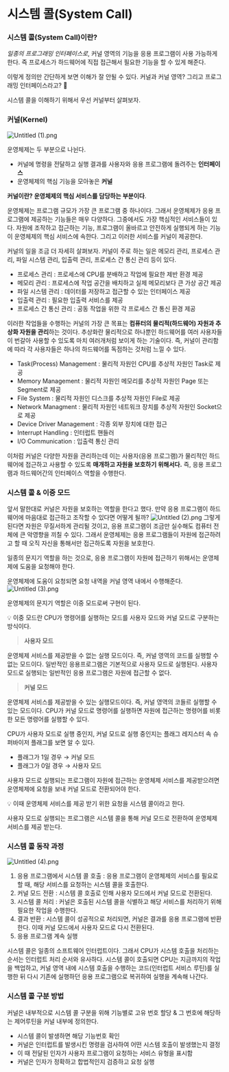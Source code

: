 # 시스템 콜(System Call)

### **시스템 콜(System Call)이란?**

*일종의 프로그래밍 인터페이스로*, 커널 영역의 기능을 응용 프로그램이 사용 가능하게 한다. 즉 프로세스가 하드웨어에 직접 접근해서 필요한 기능을 할 수 있게 해준다.

이렇게 정의만 간단하게 보면 이해가 잘 안될 수 있다. 커널과 커널 영역? 그리고 프로그래밍 인터페이스라고? 🤔

시스템 콜을 이해하기 위해서 우선 커널부터 살펴보자.

### 커널(Kernel)

![Untitled (1).png](..%2F..%2F..%2FDownloads%2FUntitled%20%281%29.png)

운영체제는 두 부분으로 나뉜다.

- 커널에 명령을 전달하고 실행 결과를 사용자와 응용 프로그램에 돌려주는 **인터페이스**
- 운영체제의 핵심 기능을 모아놓은 **커널**

**커널이란? 운영체제의 핵심 서비스를 담당하는 부분이다**.

운영체제는 프로그램 규모가 가장 큰 프로그램 중 하나이다. 그래서 운영체제가 응용 프로그램에 제공하는 기능들은 매우 다양하다. 그중에서도 가장 핵심적인 서비스들이 있다. 자원에 조작하고 접근하는 기능, 프로그램이 올바르고 안전하게 실행되게 하는 기능이 운영체제의 핵심 서비스에 속한다. 그리고 이러한 서비스를 커널이 제공한다.

커널의 일을 조금 더 자세히 살펴보자. 커널이 주로 하는 일은 메모리 관리, 프로세스 관리, 파일 시스템 관리, 입출력 관리, 프로세스 간 통신 관리 등이 있다.

- 프로세스 관리 : 프로세스에 CPU를 분배하고 작업에 필요한 제반 환경 제공
- 메모리 관리 : 프로세스에 작업 공간을 배치하고 실제 메모리보다 큰 가상 공간 제공
- 파일 시스템 관리 : 데이터를 저장하고 접근할 수 있는 인터페이스 제공
- 입출력 관리 : 필요한 입출력 서비스를 제공
- 프로세스 간 통신 관리 : 공동 작업을 위한 각 프로세스 간 통신 환경 제공

이러한 작업들을 수행하는 커널의 가장 큰 목표는 **컴퓨터의 물리적(하드웨어) 자원과 추상화 자원을 관리**하는 것이다. 추상화란 물리적으로 하나뿐인 하드웨어를 여러 사용자들이 번갈아 사용할 수 있도록 마치 여러개처럼 보이게 하는 기술이다. 즉, 커널이 관리함에 따라 각 사용자들은 하나의 하드웨어를 독점하는 것처럼 느낄 수 있다.

- Task(Process) Management : 물리적 자원인 CPU를 추상적 자원인 Task로 제공
- Memory Management : 물리적 자원인 메모리를 추상적 자원인 Page 또는 Segment로 제공
- File System : 물리적 자원인 디스크를 추상적 자원인 File로 제공
- Network Managment : 물리적 자원인 네트워크 장치를 추상적 자원인 Socket으로 제공
- Device Driver Management : 각종 외부 장치에 대한 접근
- Interrupt Handling : 인터럽트 핸들러
- I/O Communication : 입출력 통신 관리

이처럼 커널은 다양한 자원을 관리하는데 이는 사용자(응용 프로그램)가 물리적인 하드웨어에 접근하고 사용할 수 있도록 **매개하고 자원을 보호하기 위해서다.** 즉, 응용 프로그램과 하드웨어간의 인터페이스 역할을 수행한다.

### 시스템 콜 & 이중 모드

앞서 말한대로 커널은 자원을 보호하는 역할을 한다고 했다. 만약 응용 프로그램이 하드웨어에 마음대로 접근하고 조작할 수 있다면 어떻게 될까?
![Untitled (2).png](..%2F..%2F..%2FDownloads%2FUntitled%20%282%29.png)
그렇게 된다면 자원은 무질서하게 관리될 것이고, 응용 프로그램이 조금만 실수해도 컴퓨터 전체에 큰 악영향을 끼칠 수 있다. 그래서 운영체제는 응용 프로그램들이 자원에 접근하려고 할 때 오직 자신을 통해서만 접근하도록 자원을 보호한다.

일종의 문지기 역할을 하는 것으로, 응용 프로그램이 자원에 접근하기 위해서는 운영체제에 도움을 요청해야 한다.

운영체제에 도움이 요청되면 요청 내역을 커널 영역 내에서 수행해준다.
![Untitled (3).png](..%2F..%2F..%2FDownloads%2FUntitled%20%283%29.png)

운영체제의 문지기 역할은 이중 모드로써 구현이 된다.

<aside>
💡 이중 모드란 CPU가 명령어를 실행하는 모드를 사용자 모드와 커널 모드로 구분하는 방식이다.

</aside>

> **사용자 모드**
>

운영체제 서비스를 제공받을 수 없는 실행 모드이다. 즉, 커널 영역의 코드를 실행할 수 없는 모드이다. 일반적인 응용프로그램은 기본적으로 사용자 모드로 실행된다. 사용자 모드로 실행되는 일반적인 응용 프로그램은 자원에 접근할 수 없다.

> **커널 모드**
>

운영체제 서비스를 제공받을 수 있는 실행모드이다. 즉, 커널 영역의 코들르 실행할 수 있는 모드이다. CPU가 커널 모드로 명령어를 실행하면 자원에 접근하는 명령어를 비롯한 모든 명령어를 실행할 수 있다.

CPU가 사용자 모드로 실행 중인지, 커널 모드로 실행 중인지는 플래그 레지스터 속 슈퍼바이저 플래그를 보면 알 수 있다.

- 플래그가 1일 경우 → 커널 모드
- 플래그가 0일 경우 → 사용자 모드

사용자 모드로 실행되는 프로그램이 자원에 접근하는 운영체제 서비스를 제공받으려면 운영체제에 요청을 보내 커널 모드로 전환되어야 한다.

<aside>
💡 이때 운영체제 서비스를 제공 받기 위한 요청을 시스템 콜이라고 한다.

</aside>

사용자 모드로 실행되는 프로그램은 시스템 콜을 통해 커널 모드로 전환하여 운영체제 서비스를 제공 받는다.

### **시스템 콜 동작 과정**
![Untitled (4).png](..%2F..%2F..%2FDownloads%2FUntitled%20%284%29.png)

1. 응용 프로그램에서 시스템 콜 호출 : 응용 프로그램이 운영체제의 서비스를 필요로 할 때, 해당 서비스를 요청하는 시스템 콜을 호출한다.
2. 커널 모드 전환 : 시스템 콜 호출로 인해 사용자 모드에서 커널 모드로 전환된다.
3. 시스템 콜 처리 : 커널은 호출된 시스템 콜을 식별하고 해당 서비스를 처리하기 위해 필요한 작업을 수행한다.
4. 결과 반환 : 시스템 콜이 성공적으로 처리되면, 커널은 결과를 응용 프로그램에 반환한다. 이때 커널 모드에서 사용자 모드로 다시 전환된다.
5. 응용 프로그램 계속 실행

시스템 콜은 일종의 소프트웨어 인터럽트이다. 그래서 CPU가 시스템 호출을 처리하는 순서는 인터럽트 처리 순서와 유사하다. 시스템 콜이 호출되면 CPU는 지금까지의 작업을 백업하고, 커널 영역 내에 시스템 호출을 수행하는 코드(인터럽트 서비스 루틴)를 실행한 뒤 다시 기존에 실행하던 응용 프로그램으로 복귀하여 실행을 계속해 나간다.

### **시스템 콜 구분 방법**

커널은 내부적으로 시스템 콜 구분을 위해 기능별로 고유 번호 할당 & 그 번호에 해당하는 제어루틴을 커널 내부에 정의한다.

- 시스템 콜이 발생하면 해당 기능번호 확인
- 커널은 인터럽트를 발생시킨 명령을 검사하여 어떤 시스템 호출이 발생했는지 결정
- 이 때 전달된 인자가 사용자 프로그램이 요청하는 서비스 유형을 표시함
- 커널은 인자가 정확하고 합법적인지 검증하고 요청 실행